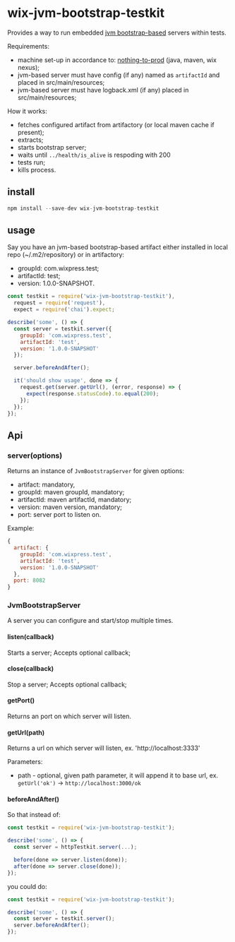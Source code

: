# wix-jvm-bootstrap-testkit

Provides a way to run embedded [jvm bootstrap-based](https://github.com/wix/wix-framework-app-bootstrap) servers within tests.

Requirements:
 - machine set-up in accordance to: [nothing-to-prod](https://github.com/wix/wix-framework-app-bootstrap) (java, maven, wix nexus);
 - jvm-based server must have config (if any) named as `artifactId` and placed in src/main/resources;
 - jvm-based server must have logback.xml (if any) placed in src/main/resources;

How it works:
 - fetches configured artifact from artifactory (or local maven cache if present);
 - extracts;
 - starts bootstrap server;
 - waits until `../health/is_alive` is respoding with 200
 - tests run;
 - kills process.

## install

```js
npm install --save-dev wix-jvm-bootstrap-testkit
```

## usage

Say you have an jvm-based bootstrap-based artifact either installed in local repo (~/.m2/repository) or in artifactory:
 - groupId: com.wixpress.test;
 - artifactId: test;
 - version: 1.0.0-SNAPSHOT.

```js
const testkit = require('wix-jvm-bootstrap-testkit'),
  request = require('request'),
  expect = require('chai').expect;

describe('some', () => {
  const server = testkit.server({
    groupId: 'com.wixpress.test',
    artifactId: 'test',
    version: '1.0.0-SNAPSHOT'
  });

  server.beforeAndAfter();

  it('should show usage', done => {
    request.get(server.getUrl(), (error, response) => {
      expect(response.statusCode).to.equal(200);
    });
  });
});
```

## Api

### server(options)
Returns an instance of `JvmBootstrapServer` for given options:
 - artifact: mandatory,
  - groupId: maven groupId, mandatory;
  - artifactId: maven artifactId, mandatory;
  - version: maven version, mandatory;
 - port: server port to listen on.

Example:

```js
{
  artifact: {
    groupId: 'com.wixpress.test',
    artifactId: 'test',
    version: '1.0.0-SNAPSHOT'
  },
  port: 8082
}
```

### JvmBootstrapServer
A server you can configure and start/stop multiple times.

#### listen(callback)
Starts a server; Accepts optional callback;

#### close(callback)
Stop a server; Accepts optional callback;

#### getPort()
Returns an port on which server will listen.

#### getUrl(path)
Returns a url on which server will listen, ex. 'http://localhost:3333'

Parameters:
 - path - optional, given path parameter, it will append it to base url, ex. `getUrl('ok')` -> `http://localhost:3000/ok`

#### beforeAndAfter()
So that instead of:

```js
const testkit = require('wix-jvm-bootstrap-testkit');

describe('some', () => {
  const server = httpTestkit.server(...);

  before(done => server.listen(done));
  after(done => server.close(done));
});
```

you could do:

```js
const testkit = require('wix-jvm-bootstrap-testkit');

describe('some', () => {
  const server = testkit.server();
  server.beforeAndAfter();
});
```